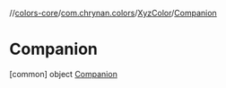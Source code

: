 //[colors-core](../../../../index.md)/[com.chrynan.colors](../../index.md)/[XyzColor](../index.md)/[Companion](index.md)



# Companion  
 [common] object [Companion](index.md)   

